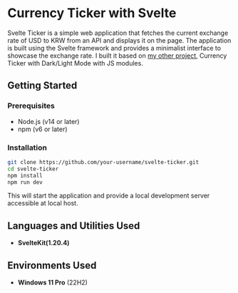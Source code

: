 # Currency Ticker with Svelte
 Svelte Ticker is a simple web application that fetches the current exchange rate of USD to KRW from an API and displays it on the page. The application is built using the Svelte framework and provides a minimalist interface to showcase the exchange rate. I built it based on [my other project](https://github.com/jamiekimtech/Currency-Ticker-with-Dark-Light-Mode), Currency Ticker with Dark/Light Mode with JS modules.
## Getting Started

### Prerequisites

- Node.js (v14 or later)
- npm (v6 or later)

### Installation


   ```bash
   git clone https://github.com/your-username/svelte-ticker.git
   cd svelte-ticker
   npm install
   npm run dev
```
   This will start the application and provide a local development server accessible at local host.
<h2>Languages and Utilities Used</h2>

- <b>SvelteKit(1.20.4)</b><br />

<h2>Environments Used </h2>

- <b>Windows 11 Pro</b> (22H2)
